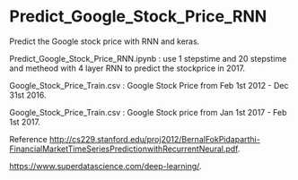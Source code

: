 # Predict_Google_Stock_Price_RNN

Predict the Google stock price with RNN and keras.

Predict_Google_Stock_Price_RNN.ipynb : use 1 stepstime and 20 stepstime and metheod with 4 layer RNN to predict the stockprice in 2017.


Google_Stock_Price_Train.csv : Google Stock Price from Feb 1st 2012 - Dec 31st 2016.

Google_Stock_Price_Train.csv : Google Stock price from Jan 1st 2017 - Feb 1st 2017.

Reference
http://cs229.stanford.edu/proj2012/BernalFokPidaparthi-FinancialMarketTimeSeriesPredictionwithRecurrentNeural.pdf.

https://www.superdatascience.com/deep-learning/.
